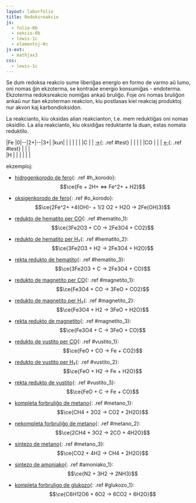 ```yaml
---
layout: laborfolio
title: Redoksreakcio
js:
  - folio-0b
  - sekcio-0b 
  - lewis-1c
  - elementoj-0c
js-ext:
  - mathjax3
css:
  - lewis-1c 
---
```


Se dum redoksa reakcio sume liberiĝas energio en formo de varmo aŭ lumo, oni nomas ĝin ekzoterma, se kontraŭe
energio konsumiĝas - endoterma. Ekzoterma redoksreakcio nomiĝas ankaŭ bruliĝo. Foje oni nomas bruliĝon ankaŭ nur tian ekzoterman reakcion, kiu postlasas kiel reakciaj produktoj nur akvon kaj karbondioksidon.

La reakcianto, kiu oksidas alian reakcianton, t.e. mem reduktiĝas oni nomas oksidilo. La alia reakcianto, kiu oksidiĝas reduktante la duan, estas nomata reduktilo.


|Fe |0|--|2+|--|3+|
|kun| |  |  |  |  |
|C  | | [→](#){: .ref #test} |  |  |  |
|CO | |  | [←](#){: .ref #test} |  |  |  
|H  | |  |  |  |  |  

<!-- https://mhchem.github.io/MathJax-mhchem/ -->

ekzemploj:
  - [hidrogenkorodo de fero](#){: .ref #h_korodo}: $$\ce{Fe + 2H+ <=> Fe^2+ + H2}$$
  - [oksigenkorodo de fero](#){: .ref #o_korodo}: $$\ce{2Fe^2+ +4(OH)- + 1/2 O2 + H2O -> 2Fe(OH)3}$$

  - [redukto de hematito per CO](#){: .ref #hematito_1}: $$\ce{3Fe2O3 + CO -> 2Fe3O4 + CO2}$$
  - [redukto de hematito per H₂](#){: .ref #hematito_2}: $$\ce{3Fe2O3 + H2 -> 2Fe3O4 + H2O}$$
  - [rekta redukto de hematito](#){: .ref #hematito_3}: $$\ce{3Fe2O3 + C -> 2Fe3O4 + CO}$$

  - [redukto de magnetito per CO](#){: .ref #magnetito_1}: $$\ce{Fe3O4 + CO -> 3FeO + CO2}$$
  - [redukto de magnetito per H₂](#){: .ref #magnetito_2}: $$\ce{Fe3O4 + H2 -> 3FeO + H2O}$$
  - [rekta redukto de magnetito](#){: .ref #magnetito_3}: $$\ce{Fe3O4 + C -> 3FeO + CO}$$

  - [redukto de vustito per CO](#){: .ref #vustito_1}: $$\ce{FeO + CO -> Fe + CO2}$$
  - [redukto de vustito per H₂](#){: .ref #vustito_2}: $$\ce{FeO + H2 -> Fe + H2O}$$
  - [rekta redukto de vustito](#){: .ref #vustito_3}: $$\ce{FeO + C -> Fe + CO}$$

  - [kompleta forbruliĝo de metano](#){: .ref #metano_1}: $$\ce{CH4 + 2O2 -> CO2 + 2H2O}$$
  - [nekompleta forbruliĝo de metano](#){: .ref #metano_2}: $$\ce{2CH4 + 3O2 -> 2CO + 4H2O}$$
  - [sintezo de metano](#){: .ref #metano_3}: $$\ce{CO2 + 4H2 -> CH4 + 2H2O}$$
  - [sintezo de amoniako](#){: .ref #amoniako_1}: $$\ce{N2 + 3H2 -> 2NH3}$$
  - [kompleta forbruligo de glukozo](#){: .ref #glukozo_1}: $$\ce{C6H12O6 + 6O2 -> 6CO2 + 6H2O}$$


<script>

// kalkuli oksidnombrojn vd. https://www.periodni.com/de/oxidationszahlen_rechner.php

const molekuloj = { // kiel ni difinu prezenton de ligoj kiel paroj? plej bone iel malloke por povi ŝalti la prezenton de la tuta formulo facile 
  H2:  { a: "H2", l: { h1: "3-h2" } }, // l: angulo, ligtipo, celatomo
  H_p:  { j: "H+" }, 
  O2:  { a: "O2", l: { o1: "3=o2" }, e: { o1: "7:y:", o2: "1:5:" } }, // e-paroj de unua O: ĉe horloĝ-ciferoj 7 kaj 11 (y), de dua O: ĉe ciferoj 1 kaj 5
  N2:  { a: "N2", l: { n1: "3#n2" }, e: { n1: "9:", n2: "3:" } },
  H2O: { a: "OH2", l: { o: "dme-h1 mA-h2" }, e: { o: "Z:ma:" } }, // anguloj de H: dme = 180°-51,5° A = +105°, anguloj de e-paroj: mZ = -42° a = +85°
  OH_m: { a: "OH", l: { o: "3-h" }, e: { o: "0:6:9:"}, s: { _: "-", o: "-"} },
  C: { a: "C", e: { c: "0.3.6.9." } },
  CO2: { a: "CO2", l: { c: "3=o2 9=o1" }, e: { o1: "7:y:", o2: "1:5:" } }, 
  CO: { a: "CO", l: { c: "3#o" }, e: { c: "9:", o: "3:" }, s: { c: "-", o: "+" } },
  Fe: { a: "Fe" },
  Fe_2p: { j: "Fe2+" },
  Fe2O3: { j: ["O2-","Fe3+","O2-","Fe3+","O2-"], e: { o1: "0:3:6:9:", o2: "0:3:6:9:", o3: "0:3:6:9:" } },
  Fe3O4: { j: ["O2-","Fe3+","O2-","Fe2+","O2-","Fe3+","O2-"], e: { o1: "0:3:6:9:", o2: "0:3:6:9:", o3: "0:3:6:9:", o4: "0:3:6:9:" } },
  "Fe(OH)3": { a: "Fe", 
    g: { "OH": { a: "OH", on: "-2 +1" } }, 
    l: { fe: "0-OH 4-OH 8-OH" }, 
    on: "+3"
  },
  FeO: { j: ["O2-","Fe2+"], e: { o: "0:3:6:9:"} },
  NH3: { a: "NH3", l: { n: "1-h1 3-h2 5-h3" }, e: {n: "9:" }},
  CH4: { a: "CH4", l: { c: "0-h1 3-h2 6-h3 9-h4"} }, // l: pli mallonge eble: "-% h1 h2 h3 h4"
    // https://en.wikipedia.org/wiki/Glucose#/media/File:Alpha_glucose_views.svg
    /*
  C6H12O6: { a: "C6H12O6", l: {  
    c1: "0-h1 3-h2 6-c2 9-o1",
    o1: "9-h3",
    c2: "3==o6 5-h4 7--c3",
    c3: "y-h5 5--c4 7-o2",
    o2: "9-h6",
    c4: "0-o3 3--c5 6-h7",
    o3: "3-h8",
    c5: "0-h9 1--c6 6-o4",
    o4: "3-h10",
    c6: "1-h11 5-o5 y==o6",
    o5: "3-h12"
  } }*/
  C6H12O6: { a: "C6O", 
    g: { 
      "OH": { a: "OH", on: "-2 +1" } 
    }, 
    l: { 
      c1: "x-o 2>OH 6-c2", 
      c2: "4>OH 8-c3",
      c3: "6<OH x-c4",
      c4: "8>OH 0-c5",
      c5: "x<c6 2-o",
      c6: "0-OH" }, 
    on: "+1 0 0 0 0 -1 -2" 
  }
}

const ekvacioj = {
  h_korodo: "Fe + 2*H_p <-> Fe_2p + H2",
  o_korodo: "2*Fe_2p + 4*OH_m + ½*O2 + H2O -> 2*Fe(OH)3",
  metano_1: "CH4 + 2*O2 -> CO2 + 2*H2O",
  metano_2: "2*CH4 + 3 * O2 -> 2*CO + 4*H2O",
  metano_3: "CO2 + 4*H2 -> CH4 + 2*H2O",
  amoniako_1: "N2 + 3*H2 -> 2*NH3",
  glukozo_1: "C6H12O6 + 6*O2 -> 6*CO2 + 6*H2O",
  hematito_1: "3*Fe2O3 + CO -> 2*Fe3O4 + CO2",
  hematito_2: "3*Fe2O3 + H2 -> 2*Fe3O4 + H2O",
  hematito_3: "3*Fe2O3 + C -> 2*Fe3O4 + CO",
  magnetito_1: "Fe3O4 + CO -> 3*FeO + CO2",
  magnetito_2: "Fe3O4 + H2 -> 3*FeO + H2O",
  magnetito_3: "Fe3O4 + C -> 3*FeO + CO",
  vustito_1: "FeO + CO -> Fe + CO2",
  vustito_2: "FeO + H2 -> Fe + H2O",
  vustito_3: "FeO + C -> Fe + CO",
  test: "Fe2O3"
}

/*
const ekvacioj = {
  metanbrulo: [CH4,'+',2*O2,'->',CO2,'+',2*H2O],
  metankreo: [CO2,'+',4*H2,'->',CH4,'+',2*H2O]
}
*/

function desegno(frm) {
    // malplenigu
    const svg = ĝi("#redoks_enhavo");
    svg.textContent = "";
    const lewis = new Lewis(svg);
    const elementoj = Elemento.listo();

    // desegnu formulon kiel Lewis-strukturon
    lewis.ekvacio(ekvacioj[frm], molekuloj, {
      // kalkulu kaj montru oksidnombrojn
      on_fŝ: true,
      // kalkulu kaj montru arkojn de elektron-atributo (por oksidnombroj)
      on_arkoj: true,
      // jonojn marku per angulo, ne krampoj...
      jon_angulo: true,
      // funkcio, kiu redonas la elektronegativecon de elemento
      eneg: (smb) => elementoj[smb].eneg,
      // tro longajn ekvaciojn aranĝu dulinie...
      dulinie: frm.startsWith("hematito") || frm.startsWith("magnetito")
    });
}

lanĉe(() => {
    const lgrp = new Lewis(ĝi("#redokso"));
    //desegno("test");
    desegno("metano_1");
});

reference((ref) => {
  desegno(ref);
});

</script>

<svg id="redokso"
    version="1.1" 
    xmlns="http://www.w3.org/2000/svg" 
    xmlns:xlink="http://www.w3.org/1999/xlink" width="100%" viewBox="-5 -30 320 160">
 <style type="text/css">
    <![CDATA[
      path.mkojno {
        stroke: none;
        fill: url(#strie);
      }

      rect.mkojno {
        fill: black;
        stroke: black;
        stroke-width: 0.6;
      }

      .elemento text.shargo, .jonkrampo text {
        fill: SeaGreen;
        font-weight: bold;
      }

      text.o-nro {
          font-size: 3.5px;
          font-weight: bold;
      }

    ]]>
  </style>
  <defs>
    <pattern id="strie" viewBox="0,0,4,1" height="20%" width="20%">
      <rect width="2" height="1"/>
    </pattern>
  </defs>
  <g id="redoks_enhavo"></g>
</svg>
